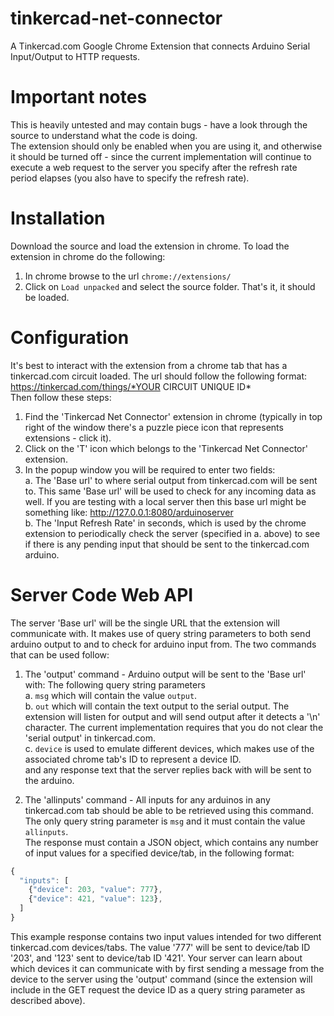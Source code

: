# tinkercad-net-connector
A Tinkercad.com Google Chrome Extension that connects Arduino Serial Input/Output to HTTP requests.<br/>

# Important notes
This is heavily untested and may contain bugs - have a look through the source to understand what the code is doing.<br/>
The extension should only be enabled when you are using it, and otherwise it should be turned off - since the current implementation will continue to execute a web request to the server you specify after the refresh rate period elapses (you also have to specify the refresh rate).<br/>

# Installation
Download the source and load the extension in chrome. To load the extension in chrome do the following:
1. In chrome browse to the url `chrome://extensions/`
2. Click on `Load unpacked` and select the source folder.
That's it, it should be loaded.

# Configuration
It's best to interact with the extension from a chrome tab that has a tinkercad.com circuit loaded. The url should follow the following format: https://tinkercad.com/things/*YOUR CIRCUIT UNIQUE ID*<br/>
Then follow these steps:<br/>
1. Find the 'Tinkercad Net Connector' extension in chrome (typically in top right of the window there's a puzzle piece icon that represents extensions - click it).<br/>
2. Click on the 'T' icon which belongs to the 'Tinkercad Net Connector' extension.<br/>
3. In the popup window you will be required to enter two fields:<br/>
  a. The 'Base url' to where serial output from tinkercad.com will be sent to. This same 'Base url' will be used to check for any incoming data as well. If you are testing with a local server then this base url might be something like: http://127.0.0.1:8080/arduinoserver<br/>
  b. The 'Input Refresh Rate' in seconds, which is used by the chrome extension to periodically check the server (specified in a. above) to see if there is any pending input that should be sent to the tinkercad.com arduino.<br/>

# Server Code Web API
The server 'Base url' will be the single URL that the extension will communicate with. It makes use of query string parameters to both send arduino output to and to check for arduino input from. The two commands that can be used follow:<br/>
1. The 'output' command - Arduino output will be sent to the 'Base url' with:
The following query string parameters<br/>
  a. `msg` which will contain the value `output`.<br/>
  b. `out` which will contain the text output to the serial output. The extension will listen for output and will send output after it detects a '\n' character. The current implementation requires that you do not clear the 'serial output' in tinkercad.com.<br/>
  c. `device` is used to emulate different devices, which makes use of the associated chrome tab's ID to represent a device ID.<br/>
and any response text that the server replies back with will be sent to the arduino.

2. The 'allinputs' command - All inputs for any arduinos in any tinkercad.com tab should be able to be retrieved using this command. The only query string parameter is `msg` and it must contain the value `allinputs`.<br/>
The response must contain a JSON object, which contains any number of input values for a specified device/tab, in the following format:<br/>
```javascript
{
  "inputs": [
    {"device": 203, "value": 777},
    {"device": 421, "value": 123},
  ]
}
```
This example response contains two input values intended for two different tinkercad.com devices/tabs. The value '777' will be sent to device/tab ID '203', and '123' sent to device/tab ID '421'. Your server can learn about which devices it can communicate with by first sending a message from the device to the server using the 'output' command (since the extension will include in the GET request the device ID as a query string parameter as described above).<br/>
<br/>
<br/>
